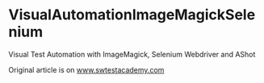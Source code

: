 # VisualAutomationImageMagickSelenium
Visual Test Automation with ImageMagick, Selenium Webdriver and AShot

Original article is on www.swtestacademy.com

